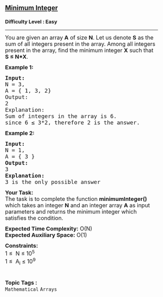 <h2><a href="https://www.geeksforgeeks.org/problems/minimum-integer--170647/1">Minimum Integer</a></h2><h3>Difficulty Level : Easy</h3><hr><div class="problems_problem_content__Xm_eO"><p><span style="font-size: 18px;">You are given an array&nbsp;<strong>A</strong>&nbsp;of size&nbsp;<strong>N</strong>. Let us denote&nbsp;<strong>S</strong>&nbsp;as the sum of all integers present in the array. Among all integers present in the array, find the minimum integer&nbsp;<strong>X</strong>&nbsp;such that <strong>S</strong><strong>&nbsp;≤ N*X</strong>.</span></p>
<p><span style="font-size: 18px;"><strong>Example 1:</strong></span></p>
<pre><span style="font-size: 18px;"><strong>Input:
</strong>N = 3,
A = { 1, 3, 2}
Output:
2
Explanation:
Sum of integers in the array is 6.
since 6 ≤ 3*2, therefore 2 is the answer.</span>
</pre>
<p><span style="font-size: 18px;"><strong>Example 2:</strong></span></p>
<pre><span style="font-size: 18px;"><strong>Input:
</strong>N = 1,
A = { 3 }
<strong>Output:
</strong>3<strong>
Explanation:
</strong>3 is the only possible answer</span></pre>
<p><span style="font-size: 18px;"><strong>Your Task:</strong><br>The task is to complete the function&nbsp;<strong>minimumInteger()</strong> which takes an&nbsp;integer&nbsp;<strong>N</strong>&nbsp;and an&nbsp;integer array&nbsp;<strong>A</strong>&nbsp;as&nbsp;input parameters&nbsp;and returns the minimum integer which satisfies the condition.</span></p>
<p><span style="font-size: 18px;"><strong>Expected Time Complexity:</strong>&nbsp;O(N)<br><strong>Expected Auxiliary Space:</strong>&nbsp;O(1)</span></p>
<p><span style="font-size: 18px;"><strong>Constraints:</strong><br>1 ≤&nbsp; N&nbsp;≤&nbsp;10<sup>5</sup><br>1&nbsp;≤&nbsp; A<sub>i</sub>&nbsp;≤&nbsp;10<sup>9</sup></span></p></div><br><p><span style=font-size:18px><strong>Topic Tags : </strong><br><code>Mathematical</code>&nbsp;<code>Arrays</code>&nbsp;